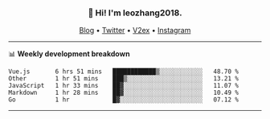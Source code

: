 <h3 align="center">👋 Hi! I'm leozhang2018.</h3>
<p align="center">
  <a href="https://code.leozhang2018.me">Blog</a> •
  <a href="https://twitter.com/leozhang2018">Twitter</a> •
  <a href="https://www.v2ex.com/member/leozhang">V2ex</a> •
  <a href="https://www.instagram.com/leozhanghere">Instagram</a>
</p>

-------

📊 **Weekly development breakdown**
<!--START_SECTION:waka-->
```text
Vue.js       6 hrs 51 mins   ████████████▒░░░░░░░░░░░░   48.70 % 
Other        1 hr 51 mins    ███▒░░░░░░░░░░░░░░░░░░░░░   13.21 % 
JavaScript   1 hr 33 mins    ██▓░░░░░░░░░░░░░░░░░░░░░░   11.07 % 
Markdown     1 hr 28 mins    ██▓░░░░░░░░░░░░░░░░░░░░░░   10.49 % 
Go           1 hr            █▓░░░░░░░░░░░░░░░░░░░░░░░   07.12 % 
```
<!--END_SECTION:waka-->
-------
